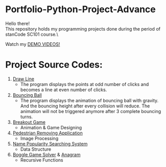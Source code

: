 # Portfolio-Python-Project-Advance
Hello there!\
This repository holds my programming projects done during the period of stanCode SC101 course.\

Watch my [DEMO VIDEOS!](https://drive.google.com/drive/folders/1Gi3bn9qPW_gR0ISyGzVPLd5Bztdvd7rF?fbclid=IwAR36BW3v_bHn-Idsh-0_ROSWLwrXOzoervZId25OOzH2LX4b6FCGDfULdDg)

# Project Source Codes:
1. [Draw Line](https://github.com/coh1616/Portfolio-Python-Project-Advance/blob/main/Python_Projects/draw_line.py)
   - The program displays the points at odd number of clicks and becomes a line at even number of clicks.
2. [Bouncing Ball](https://github.com/coh1616/Portfolio-Python-Project-Advance/blob/main/Python_Projects/bouncing_ball.py)
   - The program displays the animation of bouncing ball with gravity. And the bouncing height after every collision will reduce. The animation will not be triggered anymore after 3 complete bouncing turns.
3. [Breakout Game](https://github.com/coh1616/Portfolio-Python-Project-Advance/blob/main/Python_Projects/breakout.py)
   - Animation & Game Designing
4. [Pedestrian Removing Application](https://github.com/coh1616/Portfolio-Python-Project-Advance/blob/main/Python_Projects/stanCodoshop.py)
   - Image Processing
5. [Name Popularity Searching System](https://github.com/coh1616/Portfolio-Python-Project-Advance/blob/main/Python_Projects/babygraphics.py)
   - Data Structure
6. [Boggle Game Solver](https://github.com/coh1616/Portfolio-Python-Project-Advance/blob/main/Python_Projects/boggle.py) & [Anagram](https://github.com/coh1616/Portfolio-Python-Project-Advance/blob/main/Python_Projects/anagram.py)
   - Recursive Functions
